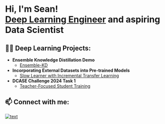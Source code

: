 <h1>Hi, I'm Sean! <br/><a href="https://github.com/seanyeo300">Deep Learning Engineer</a> and aspiring Data Scientist</a>

<h2>👨‍💻 Deep Learning Projects:</h2>

- <b>Ensemble Knowledge Distillation Demo</b>
  - [Ensemble-KD](https://github.com/seanyeo300/Ensemble-KD-Demo)
- <b>Incorporating External Datasets into Pre-trained Models </b>
  - [Slow Learner with Incremental Transfer Learning](https://github.com/seanyeo300/Slow-Learner-with-Incremental-Transfer-Learning)
- <b>DCASE Challenge 2024 Task 1</b>
  - [Teacher-Focused Student Training](https://github.com/seanyeo300/FocusNet_ASC)

    
<h2> 📫 Connect with me:</h2>

[![text](https://img.shields.io/badge/LinkedIn-0077B5?style=for-the-badge&logo=linkedin&logoColor=white)](https://www.linkedin.com/in/yeojinjiesean)

<!--
Here are some ideas to get you started:

- 🔭 I’m currently working on ...
- 🌱 I’m currently learning ...
- 👯 I’m looking to collaborate on ...
- 🤔 I’m looking for help with ...
- 💬 Ask me about ...
- 📫 How to reach me: ...
- 😄 Pronouns: ...
- ⚡ Fun fact: ...
-->
